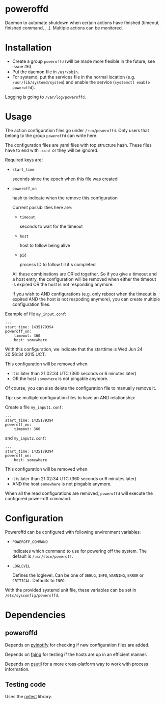 # poweroffd
Daemon to automate shutdown when certain actions have finished (timeout, finished command, ...). Multiple actions can be monitored.

# Installation
- Create a group `poweroffd` (will be made more flexible in the future, see issue #6).
- Put the daemon file in `/usr/sbin`.
- For systemd, put the services file in the normal location (e.g. `/usr/lib/systemd/system`) and enable the service (`systemctl enable poweroffd`).

Logging is going to `/var/log/poweroffd`.

# Usage

The action configuration files go under `/run/poweroffd`. Only users that belong to the group `poweroffd` can write here.

The configuration files are yaml files with top structure hash. These files have to end with `.conf` or they will be ignored.

Required keys are:

  - `start_time`

      seconds since the epoch when this file was created
         
  - `poweroff_on`
      
      hash to indicate when the remove this configuration
      
      Current possibilities here are:
        
      - `timeout`

          seconds to wait for the timeout
 
      - `host`

          host to follow being alive

      - `pid`

          process ID to follow till it's completed

     All these combinations are OR'ed together. So if you give a timeout and a host entry, the configuration will be removed when either the timeout is expired OR the host is not responding anymore.

     If you wish to AND configurations (e.g. only reboot when the timeout is expired AND the host is not respoding anymore), you can create multiple configuration files.
     
Example of file `my_input.conf`:

    ---
    start_time: 1435179394
    poweroff_on:
        timeout: 360
        host: somewhere

With this configuration, we indicate that the starttime is Wed Jun 24 20:56:34 2015 UCT.

This configuration will be removed when

- it is later than 21:02:34 UTC (360 seconds or 6 minutes later)
- OR the host `somewhere` is not pingable anymore.

Of course, you can also delete the configuration file to manually remove it.

Tip: use multiple configuration files to have an AND relationship:

Create a file `my_input1.conf`:

    ---
    start_time: 1435179394
    poweroff_on:
        timeout: 360

and `my_input2.conf`:

    ---
    start_time: 1435179394
    poweroff_on:
        host: somewhere

This configuration will be removed when

- it is later than 21:02:34 UTC (360 seconds or 6 minutes later)
- AND the host `somewhere` is not pingable anymore.

When all the read configurations are removed, `poweroffd` will execute the configured power-off command.

# Configuration

Poweroffd can be configured with following environment variables:

  - `POWEROFF_COMMAND`

    Indicates which command to use for powering off the system. The default is `/usr/sbin/poweroff`.

  - `LOGLEVEL`

    Defines the loglevel. Can be one of `DEBUG`, `INFO`, `WARNING`, `ERROR` or `CRITICAL`. Defaults to `INFO`.

With the provided systemd unit file, these variables can be set in `/etc/sysconfig/poweroffd`.

# Dependencies

## poweroffd

Depends on [pyinotify](https://github.com/seb-m/pyinotify) for checking if new configuration files are added.

Depends on [fping](http://fping.org/) for testing if the hosts are up in an efficient manner.

Depends on [psutil](http://pythonhosted.org/psutil/) for a more cross-platform way to work with process information.

## Testing code

Uses the [pytest](http://pytest.org) library.
